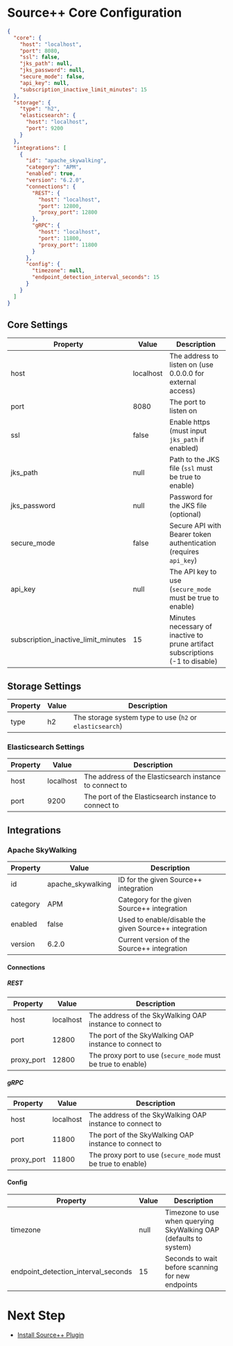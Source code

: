 # Source++ Core Configuration

```json
{
  "core": {
    "host": "localhost",
    "port": 8080,
    "ssl": false,
    "jks_path": null,
    "jks_password": null,
    "secure_mode": false,
    "api_key": null,
    "subscription_inactive_limit_minutes": 15
  },
  "storage": {
    "type": "h2",
    "elasticsearch": {
      "host": "localhost",
      "port": 9200
    }
  },
  "integrations": [
    {
      "id": "apache_skywalking",
      "category": "APM",
      "enabled": true,
      "version": "6.2.0",
      "connections": {
        "REST": {
          "host": "localhost",
          "port": 12800,
          "proxy_port": 12800
        },
        "gRPC": {
          "host": "localhost",
          "port": 11800,
          "proxy_port": 11800
        }
      },
      "config": {
        "timezone": null,
        "endpoint_detection_interval_seconds": 15
      }
    }
  ]
}
```

## Core Settings

| Property                            | Value     | Description                                                  |
| ----------------------------------- | --------- | ------------------------------------------------------------ |
| host                                | localhost | The address to listen on (use 0.0.0.0 for external access)   |
| port                                | 8080      | The port to listen on                                        |
| ssl                                 | false     | Enable https (must input `jks_path` if enabled)              |
| jks_path                            | null      | Path to the JKS file (`ssl` must be true to enable)          |
| jks_password                        | null      | Password for the JKS file (optional)                         |
| secure_mode                         | false     | Secure API with Bearer token authentication (requires `api_key`) |
| api_key                             | null      | The API key to use (`secure_mode` must be true to enable)    |
| subscription_inactive_limit_minutes | 15        | Minutes necessary of inactive to prune artifact subscriptions (-1 to disable) |

## Storage Settings

| Property | Value | Description                                              |
| -------- | ----- | -------------------------------------------------------- |
| type     | h2    | The storage system type to use (`h2` or `elasticsearch`) |

### Elasticsearch Settings

| Property | Value     | Description                                             |
| -------- | --------- | ------------------------------------------------------- |
| host     | localhost | The address of the Elasticsearch instance to connect to |
| port     | 9200      | The port of the Elasticsearch instance to connect to    |

## Integrations

### Apache SkyWalking

| Property                            | Value             | Description                                                  |
| ----------------------------------- | ----------------- | ------------------------------------------------------------ |
| id                                  | apache_skywalking | ID for the given Source++ integration                        |
| category                            | APM               | Category for the given Source++ integration                  |
| enabled                             | false             | Used to enable/disable the given Source++ integration        |
| version                             | 6.2.0             | Current version of the Source++ integration                  |

#### Connections

##### REST

| Property                            | Value     | Description                                                  |
| ----------------------------------- | --------- | ------------------------------------------------------------ |
| host                                | localhost | The address of the SkyWalking OAP instance to connect to     |
| port                                | 12800     | The port of the SkyWalking OAP instance to connect to        |
| proxy_port                          | 12800     | The proxy port to use (`secure_mode` must be true to enable) |

##### gRPC

| Property                            | Value     | Description                                                  |
| ----------------------------------- | --------- | ------------------------------------------------------------ |
| host                                | localhost | The address of the SkyWalking OAP instance to connect to     |
| port                                | 11800     | The port of the SkyWalking OAP instance to connect to        |
| proxy_port                          | 11800     | The proxy port to use (`secure_mode` must be true to enable) |

#### Config

| Property                            | Value     | Description                                                  |
| ----------------------------------- | --------- | ------------------------------------------------------------ |
| timezone                            | null      | Timezone to use when querying SkyWalking OAP (defaults to system) |
| endpoint_detection_interval_seconds | 15        | Seconds to wait before scanning for new endpoints            |

# Next Step

- [Install Source++ Plugin](./05-install-source-plugin.md)
